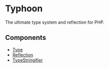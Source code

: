 # Typhoon

The ultimate type system and reflection for PHP.

## Components

- [Type](docs/Type.md)
- [Reflection](docs/Reflection.md)
- [TypeStringifier](docs/TypeStringifier.md)
